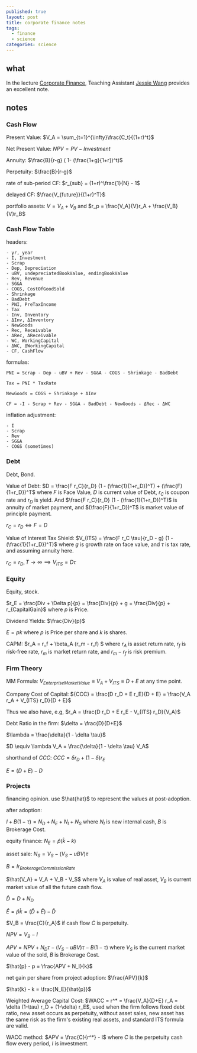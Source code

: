 ```yaml
---
published: true
layout: post
title: corporate finance notes
tags:
  - finance
  - science
categories: science
---
```


## what

In the lecture [Corporate Finance](http://econweb.ucsd.edu/~gramey/173B.htm), Teaching Assistant [Jessie Wang](http://economics.ucsd.edu/about/Profile.aspx?pid=509) provides an excellent note.

## notes

### Cash Flow

Present Value: $V_A = \sum_{t=1}^{\infty}\frac{C_t}{(1+r)^t}$

Net Present Value: $NPV = PV - Investment$

Annuity: $\frac{B}{r-g} ( 1- (\frac{1+g}{1+r})^t)$

Perpetuity: $\frac{B}{r-g}$

rate of sub-period CF: $r_{sub} = (1+r)^\frac{1}{N} - 1$

delayed CF: $\frac{V_{future}}{(1+r)^T}$

 portfolio assets: $V = V_A + V_B$ and $r_p = \frac{V_A}{V}r_A + \frac{V_B}{V}r_B$

### Cash Flow Table

headers:

```
- yr, year
- I, Investment
- Scrap
- Dep, Depreciation
- uBV, undepreciatedBookValue, endingBookValue
- Rev, Revenue
- SG&A
- COGS, CostOfGoodSold
- Shrinkage
- BadDebt
- PNI, PreTaxIncome
- Tax
- Inv, Inventory
- ΔInv, ΔInventory
- NewGoods
- Rec, Receivable
- ΔRec, ΔReceivable
- WC, WorkingCapital
- ΔWC, ΔWorkingCapital
- CF, CashFlow
```

formulas:

```
PNI = Scrap - Dep - uBV + Rev - SG&A - COGS - Shrinkage - BadDebt

Tax = PNI * TaxRate

NewGoods = COGS + Shrinkage + ΔInv

CF = -I - Scrap + Rev - SG&A - BadDebt - NewGoods - ΔRec - ΔWC
```

inflation adjustment:

```
- I
- Scrap
- Rev
- SG&A
- COGS (sometimes)
```

### Debt

Debt, Bond.

Value of Debt: $D = \frac{F r_C}{r_D} (1 - (\frac{1}{1+r_D})^T) + (\frac{F}{1+r_D})^T$ where $F$ is Face Value, $D$ is current value of Debt, $r_C$ is coupon rate and $r_D$ is yield. And $\frac{F r_C}{r_D} (1 - (\frac{1}{1+r_D})^T)$ is annuity of market payment, and $(\frac{F}{1+r_D})^T$ is market value of principle payment.

$r_C = r_D \iff F = D$

Value of Interest Tax Shield: $V_{ITS} = \frac{F  r_C  \tau}{r_D - g} (1 - (\frac{1}{1+r_D})^T)$ where $g$ is growth rate on face value, and $\tau$ is tax rate, and assuming annuity here.

$r_C = r_D, T \to \infty \implies    V_{ITS} = D \tau$

### Equity

Equity, stock.

$r_E = \frac{Div + \Delta p}{p} = \frac{Div}{p} + g = \frac{Div}{p} + r_{CapitalGain}$ where $p$ is Price.

Dividend Yields: $\frac{Div}{p}$

$E = p k$ where $p$ is Price per share and $k$ is shares.

CAPM: $r_A = r_f + \beta_A (r_m - r_f) $ where $r_A$ is asset return rate, $r_f$ is risk-free rate,  $r_m$ is market return rate, and $r_m - r_f$ is risk premium.

### Firm Theory

MM Formula: $V_{EnterpriseMarketValue} \equiv V_A + V_{ITS} \equiv D + E$ at any time point.

Company Cost of Capital: ${CCC} = \frac{D r_D + E r_E}{D + E} = \frac{V_A r_A + V_{ITS} r_D}{D + E}$

Thus we also have, e.g, $r_A = \frac{D r_D + E r_E - V_{ITS} r_D}{V_A}$

Debt Ratio in the firm: $\delta = \frac{D}{D+E}$

$\lambda = \frac{\delta}{1 - \delta \tau}$

$D \equiv \lambda V_A = \frac{\delta}{1 - \delta \tau} V_A$

shorthand of $CCC$: $CCC = \delta r_D + (1-\delta)r_E$

$E = (D+E) - D$

### Projects

financing opinion. use $\hat{hat}$ to represent the values at post-adoption.

after adoption:

$I + B (1-\tau) = N_D + N_E + N_I + N_S$ where $N_I$ is new internal cash, $B$ is Brokerage Cost.

equity finance: $N_E = \hat{p} (\hat{k} - k)$

asset sale: $N_S = V_S - (V_S - uBV) \tau$ 

$B = I r_{BrokerageCommissionRate}$

$\hat{V_A} = V_A + V_B - V_S$ where $V_A$ is value of real asset, $V_B$ is current market value of all the future cash flow.

$\hat{D} = D + N_D$

$\hat{E} = \hat{p} \hat{k}  = (\hat{D} + \hat{E}) - \hat{D}$

$V_B = \frac{C}{r_A}$ if cash flow $C$ is perpetuity. 

$NPV = V_B - I$

$APV = NPV + N_D \tau - (V_S - uBV)\tau - B(1-\tau)$ where $V_S$ is the current market value of the sold, $B$ is Brokerage Cost.

$\hat{p} - p = \frac{APV + N_I}{k}$

net gain per share from project adoption: $\frac{APV}{k}$

$\hat{k} - k = \frac{N_E}{\hat{p}}$

Weighted Average Capital Cost: $WACC = r^* = \frac{V_A}{D+E} r_A = \delta (1-\tau) r_D + (1-\delta) r_E$,  used when the firm follows fixed debt ratio, new asset occurs as perpetuity, without asset sales, new asset has the same risk as the firm's existing real assets, and standard ITS formula are valid.

WACC method: $APV = \frac{C}{r^*} - I$ where $C$ is the perpetuity cash flow every period, $I$ is investment.
